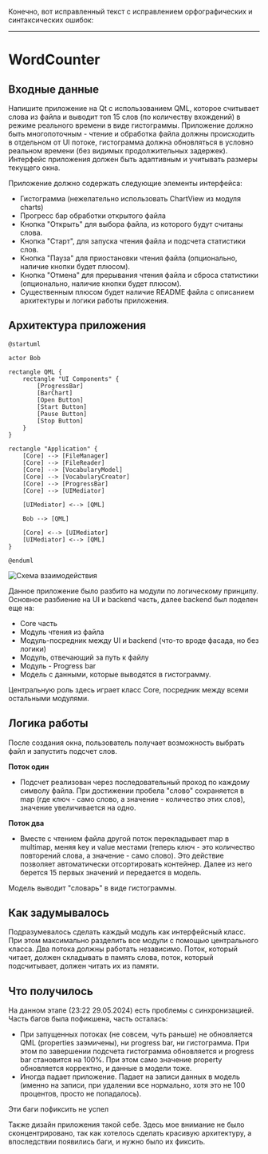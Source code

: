 Конечно, вот исправленный текст с исправлением орфографических и синтаксических ошибок:

---

# WordCounter

## Входные данные

Напишите приложение на Qt с использованием QML, которое считывает слова из файла и выводит топ 15 слов (по количеству вхождений) в режиме реального времени в виде гистограммы. Приложение должно быть многопоточным - чтение и обработка файла должны происходить в отдельном от UI потоке, гистограмма должна обновляться в условно реальном времени (без видимых продолжительных задержек). Интерфейс приложения должен быть адаптивным и учитывать размеры текущего окна.

Приложение должно содержать следующие элементы интерфейса:
* Гистограмма (нежелательно использовать ChartView из модуля charts)
* Прогресс бар обработки открытого файла
* Кнопка "Открыть" для выбора файла, из которого будут считаны слова.
* Кнопка "Старт", для запуска чтения файла и подсчета статистики слов.
* Кнопка "Пауза" для приостановки чтения файла (опционально, наличие кнопки будет плюсом).
* Кнопка "Отмена" для прерывания чтения файла и сброса статистики (опционально, наличие кнопки будет плюсом).
* Существенным плюсом будет наличие README файла с описанием архитектуры и логики работы приложения.

## Архитектура приложения


```plantuml
@startuml

actor Bob

rectangle QML {
    rectangle "UI Components" {
        [ProgressBar]
        [BarChart]
        [Open Button]
        [Start Button]
        [Pause Button]
        [Stop Button]
    }
}

rectangle "Application" {
    [Core] --> [FileManager]
    [Core] --> [FileReader]
    [Core] --> [VocabularyModel]
    [Core] --> [VocabularyCreator]
    [Core] --> [ProgressBar]
    [Core] --> [UIMediator]

    [UIMediator] <--> [QML]

    Bob --> [QML]

    [Core] <--> [UIMediator]
    [UIMediator] <--> [QML]
}

@enduml
```

![Схема взаимодействия](./Sheme.jpg)

Данное приложение было разбито на модули по логическому принципу. Основное разбиение на UI и backend часть, далее backend был поделен еще на:
* Core часть
* Модуль чтения из файла
* Модуль-посредник между UI и backend (что-то вроде фасада, но без логики)
* Модуль, отвечающий за путь к файлу
* Модуль - Progress bar
* Модель с данными, которые выводятся в гистограмму.

Центральную роль здесь играет класс Core, посредник между всеми остальными модулями. 

## Логика работы

После создания окна, пользователь получает возможность выбрать файл и запустить подсчет слов.

**Поток один**
* Подсчет реализован через последовательный проход по каждому символу файла. При достижении пробела "слово" сохраняется в map (где ключ - само слово, а значение - количество этих слов), значение увеличивается на одно. 

**Поток два**
* Вместе с чтением файла другой поток перекладывает map в multimap, меняя key и value местами (теперь ключ - это количество повторений слова, а значение - само слово). Это действие позволяет автоматически отсортировать контейнер. Далее из него берется 15 первых значений и передается в модель.

Модель выводит "словарь" в виде гистограммы.

## Как задумывалось

Подразумевалось сделать каждый модуль как интерфейсный класс. При этом максимально разделить все модули с помощью центрального класса. Два потока должны работать независимо. Поток, который читает, должен складывать в память слова, поток, который подсчитывает, должен читать их из памяти.

## Что получилось

На данном этапе (23:22 29.05.2024) есть проблемы с синхронизацией. Часть багов была пофикшена, часть осталась:
* При запущенных потоках (не совсем, чуть раньше) не обновляется QML (properties заэмичены), ни progress bar, ни гистограмма. При этом по завершении подсчета гистограмма обновляется и progress bar становится на 100%. При этом само значение property обновляется корректно, и данные в модели тоже.
* Иногда падает приложение. Падает на записи данных в модель (именно на записи, при удалении все нормально, хотя это не 100 процентов, просто не попадалось).

Эти баги пофиксить не успел

Также дизайн приложения такой себе. Здесь мое внимание не было сконцентрировано, так как хотелось сделать красивую архитектуру, а впоследствии появились баги, и нужно было их фиксить.

